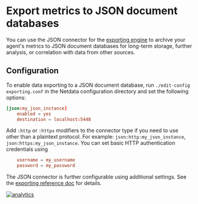 <!--
title: "Export metrics to JSON document databases"
description: "Archive your Agent's metrics to a JSON document database for long-term storage, further analysis, or correlation with data from other sources."
custom_edit_url: https://github.com/netdata/netdata/edit/master/exporting/json/README.md
sidebar_label: JSON Document Databases
-->

# Export metrics to JSON document databases

You can use the JSON connector for the [exporting engine](/exporting/README.md) to archive your agent's metrics to JSON
document databases for long-term storage, further analysis, or correlation with data from other sources.

## Configuration

To enable data exporting to a JSON document database, run `./edit-config exporting.conf` in the Netdata configuration
directory and set the following options:

```conf
[json:my_json_instance]
    enabled = yes
    destination = localhost:5448
```

Add `:http` or `:https` modifiers to the connector type if you need to use other than a plaintext protocol. For example: `json:http:my_json_instance`,
`json:https:my_json_instance`. You can set basic HTTP authentication credentials using

```conf
    username = my_username
    password = my_password
```

The JSON connector is further configurable using additional settings. See the [exporting reference
doc](/exporting/README.md#options) for details.

[![analytics](https://www.google-analytics.com/collect?v=1&aip=1&t=pageview&_s=1&ds=github&dr=https%3A%2F%2Fgithub.com%2Fnetdata%2Fnetdata&dl=https%3A%2F%2Fmy-netdata.io%2Fgithub%2Fexporting%2Fjson%2FREADME&_u=MAC~&cid=5792dfd7-8dc4-476b-af31-da2fdb9f93d2&tid=UA-64295674-3)](<>)
